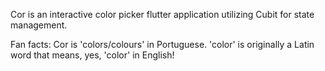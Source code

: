 Cor is an interactive color picker flutter application utilizing Cubit for state management.

Fan facts:
Cor is 'colors/colours' in Portuguese.
'color' is originally a Latin word that means, yes, 'color' in English!  